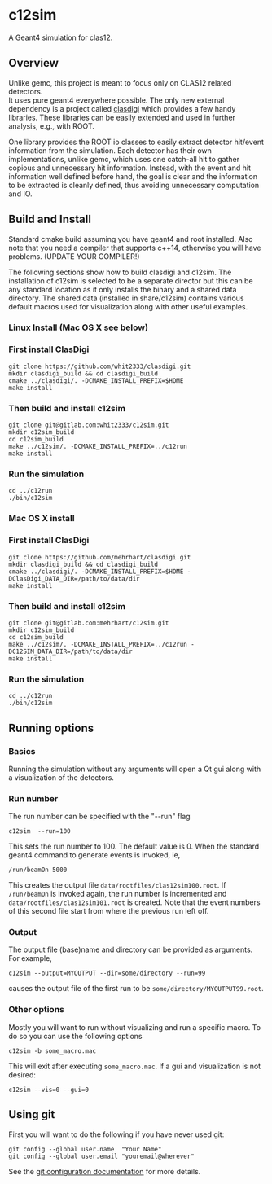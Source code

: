 c12sim
======

A Geant4 simulation for clas12.

Overview
--------

Unlike gemc, this project is meant to focus only on CLAS12 related detectors.  
It uses pure geant4 everywhere possible. The only new external dependency is a 
project called [clasdigi](https://github.com/whit2333/clasdigi) which provides 
a few handy libraries.  These libraries can be easily extended and used in 
further analysis, e.g., with ROOT.

One library provides the ROOT io classes to easily extract detector hit/event 
information from the simulation. Each detector has their own implementations, 
unlike gemc, which uses one catch-all hit to gather copious and unnecessary hit 
information. Instead, with the event and hit information well defined before 
hand, the goal is clear and the information to be extracted is cleanly defined, 
thus avoiding unnecessary computation and IO.


Build and Install
-----------------

Standard cmake build assuming you have geant4 and root installed.
Also note that you need a compiler that supports c++14, otherwise you will have 
problems. (UPDATE YOUR COMPILER!)

The following sections show how to build clasdigi and c12sim. The installation 
of c12sim is selected to be a separate director but this can be any standard 
location as it only installs the binary and a shared data directory. The shared 
data (installed in share/c12sim) contains various default macros used for 
visualization along with other useful examples.

### Linux Install (Mac OS X see below)

### First install ClasDigi

    git clone https://github.com/whit2333/clasdigi.git
    mkdir clasdigi_build && cd clasdigi_build
    cmake ../clasdigi/. -DCMAKE_INSTALL_PREFIX=$HOME
    make install

### Then build and install c12sim

    git clone git@gitlab.com:whit2333/c12sim.git
    mkdir c12sim_build
    cd c12sim_build
    make ../c12sim/. -DCMAKE_INSTALL_PREFIX=../c12run
    make install

### Run the simulation

    cd ../c12run
    ./bin/c12sim
    
### Mac OS X install
    
### First install ClasDigi

    git clone https://github.com/mehrhart/clasdigi.git
    mkdir clasdigi_build && cd clasdigi_build
    cmake ../clasdigi/. -DCMAKE_INSTALL_PREFIX=$HOME -DClasDigi_DATA_DIR=/path/to/data/dir
    make install

### Then build and install c12sim

    git clone git@gitlab.com:mehrhart/c12sim.git
    mkdir c12sim_build
    cd c12sim_build
    make ../c12sim/. -DCMAKE_INSTALL_PREFIX=../c12run -DC12SIM_DATA_DIR=/path/to/data/dir
    make install

### Run the simulation

    cd ../c12run
    ./bin/c12sim

Running options
---------------

### Basics

Running the simulation without any arguments will open a Qt gui along with a 
visualization of the detectors. 

### Run number

The run number can be specified with the "--run" flag

    c12sim  --run=100

This sets the run number to 100. The default value is 0.
When the standard geant4 command to generate events is invoked, ie,

    /run/beamOn 5000

This creates the output file <code>data/rootfiles/clas12sim100.root</code>. If 
<code> /run/beamOn</code> is invoked again, the run number is incremented and 
<code>data/rootfiles/clas12sim101.root</code> is created. Note that the event 
numbers of this second file start from where the previous run left off.

### Output

The output file (base)name and directory can be provided as arguments. For 
example,

    c12sim --output=MYOUTPUT --dir=some/directory --run=99

causes the output file of the first run to be 
<code>some/directory/MYOUTPUT99.root</code>.

### Other options

Mostly you will want to run without visualizing and run a specific macro.
To do so you can use the following options

    c12sim -b some_macro.mac

This will exit after executing <code>some_macro.mac</code>.
If a gui and visualization is not desired:

    c12sim --vis=0 --gui=0


Using git
--------- 

First you will want to do the following if you have never used git:

    git config --global user.name  "Your Name"
    git config --global user.email "youremail@wherever"

See the [git configuration 
documentation](https://git-scm.com/book/en/v2/Customizing-Git-Git-Configuration) 
for more details.


